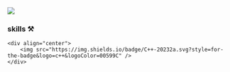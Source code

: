 <a href="https://github.com/devxb/gitanimals">
  <img src="https://render.gitanimals.org/farms/{jungjiukk}"/>
</a>


### skills ⚒️
	<div align="center">
		<img src="https://img.shields.io/badge/C++-20232a.svg?style=for-the-badge&logo=c++&logoColor=00599C" />
	</div>
